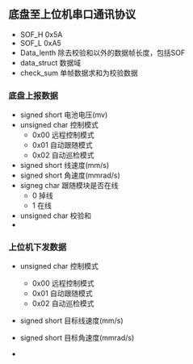
## 底盘至上位机串口通讯协议

- SOF_H 0x5A
- SOF_L 0xA5
- Data_lenth  除去校验和以外的数据帧长度，包括SOF
- data_struct 数据域
- check_sum   单帧数据求和为校验数据

### 底盘上报数据
- signed short 电池电压(mv)
- unsigned char 控制模式
    - 0x00 远程控制模式
    - 0x01 自动跟随模式
    - 0x02 自动巡检模式
- signed short 线速度(mm/s)
- signed short 角速度(mmrad/s)
- signeg char 跟随模块是否在线
    - 0 掉线
    - 1 在线
- unsigned char 校验和
- 


### 上位机下发数据
- unsigned char 控制模式
    - 0x00 远程控制模式
    - 0x01 自动跟随模式
    - 0x02 自动巡检模式
- signed short 目标线速度(mm/s)
- signed short 目标角速度(mmrad/s)

-
